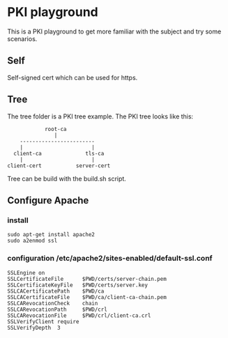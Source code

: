 # PKI playground

This is a PKI playground to get more familiar with the subject and try some scenarios.


## Self

Self-signed cert which can be used for https.


## Tree

The tree folder is a PKI tree example.
The PKI tree looks like this:

```
            root-ca
               |
    ------------------------
    |                      |
  client-ca              tls-ca
    |                      |
client-cert           server-cert
```

Tree can be build with the build.sh script.


## Configure Apache 

### install
```
sudo apt-get install apache2
sudo a2enmod ssl
```
### configuration /etc/apache2/sites-enabled/default-ssl.conf
```
SSLEngine on
SSLCertificateFile	    $PWD/certs/server-chain.pem
SSLCertificateKeyFile   $PWD/certs/server.key
SSLCACertificatePath    $PWD/ca
SSLCACertificateFile    $PWD/ca/client-ca-chain.pem
SSLCARevocationCheck    chain
SSLCARevocationPath     $PWD/crl
SSLCARevocationFile     $PWD/crl/client-ca.crl
SSLVerifyClient require
SSLVerifyDepth  3
```
